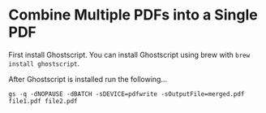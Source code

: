 # Combine Multiple PDFs into a Single PDF

First install Ghostscript. You can install Ghostscript using brew with `brew install ghostscript`.

After Ghostscript is installed run the following...

    gs -q -dNOPAUSE -dBATCH -sDEVICE=pdfwrite -sOutputFile=merged.pdf file1.pdf file2.pdf